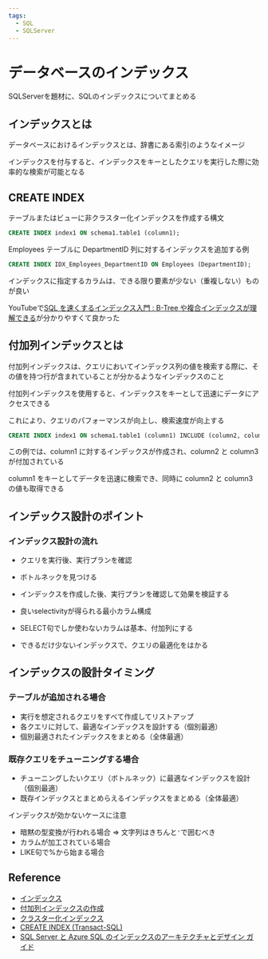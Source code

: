 ```yaml
---
tags:
  - SQL
  - SQLServer
---
```


# データベースのインデックス

SQLServerを題材に、SQLのインデックスについてまとめる

## インデックスとは

データベースにおけるインデックスとは、辞書にある索引のようなイメージ

インデックスを付与すると、インデックスをキーとしたクエリを実行した際に効率的な検索が可能となる

## CREATE INDEX
テーブルまたはビューに非クラスター化インデックスを作成する構文
```sql
CREATE INDEX index1 ON schema1.table1 (column1);
```

Employees テーブルに DepartmentID 列に対するインデックスを追加する例
```sql
CREATE INDEX IDX_Employees_DepartmentID ON Employees (DepartmentID);
```

インデックスに指定するカラムは、できる限り要素が少ない（重複しない）ものが良い

YouTubeで[SQL を速くするインデックス入門 : B-Tree や複合インデックスが理解できる](https://www.youtube.com/live/OsIxUT7D728?si=bp3CErlbZT29q2uw)が分かりやすくて良かった

## 付加列インデックスとは
付加列インデックスは、クエリにおいてインデックス列の値を検索する際に、その値を持つ行が含まれていることが分かるようなインデックスのこと

付加列インデックスを使用すると、インデックスをキーとして迅速にデータにアクセスできる

これにより、クエリのパフォーマンスが向上し、検索速度が向上する

```sql
CREATE INDEX index1 ON schema1.table1 (column1) INCLUDE (column2, column3);
```
この例では、column1 に対するインデックスが作成され、column2 と column3 が付加されている

column1 をキーとしてデータを迅速に検索でき、同時に column2 と column3 の値も取得できる

## インデックス設計のポイント

### インデックス設計の流れ
- クエリを実行後、実行プランを確認
- ボトルネックを見つける
- インデックスを作成した後、実行プランを確認して効果を検証する

- 良いselectivityが得られる最小カラム構成
- SELECT句でしか使わないカラムは基本、付加列にする
- できるだけ少ないインデックスで、クエリの最適化をはかる

## インデックスの設計タイミング

### テーブルが追加される場合
- 実行を想定されるクエリをすべて作成してリストアップ
- 各クエリに対して、最適なインデックスを設計する（個別最適）
- 個別最適されたインデックスをまとめる（全体最適）

### 既存クエリをチューニングする場合
- チューニングしたいクエリ（ボトルネック）に最適なインデックスを設計（個別最適）
- 既存インデックスとまとめらえるインデックスをまとめる（全体最適）

インデックスが効かないケースに注意
- 暗黙の型変換が行われる場合 => 文字列はきちんと`'`で囲むべき
- カラムが加工されている場合
- LIKE句で%から始まる場合

## Reference
- [インデックス](https://learn.microsoft.com/ja-jp/sql/relational-databases/indexes/indexes?view=sql-server-ver16&source=recommendations)
- [付加列インデックスの作成](https://learn.microsoft.com/ja-jp/sql/relational-databases/indexes/create-indexes-with-included-columns?view=sql-server-ver16)
- [クラスター化インデックス](https://learn.microsoft.com/ja-jp/sql/t-sql/statements/create-index-transact-sql?view=sql-server-ver16#clustered-indexes)
- [CREATE INDEX (Transact-SQL)](https://learn.microsoft.com/ja-jp/sql/t-sql/statements/create-index-transact-sql?view=sql-server-ver16)
- [SQL Server と Azure SQL のインデックスのアーキテクチャとデザイン ガイド](https://learn.microsoft.com/ja-jp/sql/relational-databases/sql-server-index-design-guide?view=sql-server-ver16)
